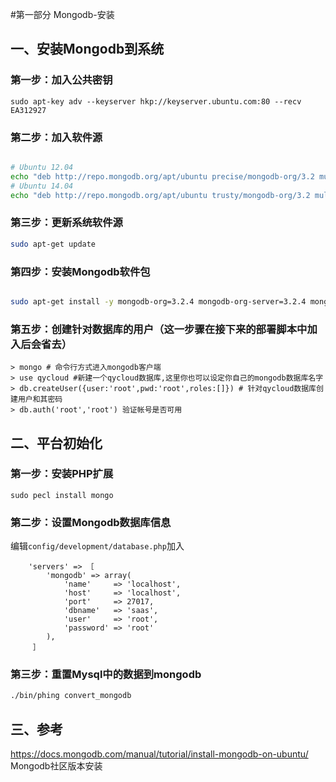 #第一部分 Mongodb-安装

## 一、安装Mongodb到系统

### 第一步：加入公共密钥
```
sudo apt-key adv --keyserver hkp://keyserver.ubuntu.com:80 --recv EA312927

```
### 第二步：加入软件源
```bash

# Ubuntu 12.04 
echo "deb http://repo.mongodb.org/apt/ubuntu precise/mongodb-org/3.2 multiverse" |sudo tee /etc/apt/sources.list.d/mongodb-org-3.2.list 
# Ubuntu 14.04 
echo "deb http://repo.mongodb.org/apt/ubuntu trusty/mongodb-org/3.2 multiverse" | sudo tee /etc/apt/sources.list.d/mongodb-org-3.2.list


```

### 第三步：更新系统软件源
```bash
sudo apt-get update
```
### 第四步：安装Mongodb软件包
```bash

sudo apt-get install -y mongodb-org=3.2.4 mongodb-org-server=3.2.4 mongodb-org-shell=3.2.4 mongodb-org-mongos=3.2.4 mongodb-org-tools=3.2.4

```
### 第五步：创建针对数据库的用户（这一步骤在接下来的部署脚本中加入后会省去）
```
> mongo # 命令行方式进入mongodb客户端
> use qycloud #新建一个qycloud数据库,这里你也可以设定你自己的mongodb数据库名字
> db.createUser({user:'root',pwd:'root',roles:[]}) # 针对qycloud数据库创建用户和其密码
> db.auth('root','root') 验证帐号是否可用
```
## 二、平台初始化
### 第一步：安装PHP扩展
```
sudo pecl install mongo
```

### 第二步：设置Mongodb数据库信息

编辑`config/development/database.php`加入

```
    'servers' => ［
        'mongodb' => array(
            'name'     => 'localhost',
            'host'     => 'localhost',
            'port'     => 27017,
            'dbname'   => 'saas',
            'user'     => 'root',
            'password' => 'root'
        ),
     ］
```
### 第三步：重置Mysql中的数据到mongodb
```bash
./bin/phing convert_mongodb
```

## 三、参考
https://docs.mongodb.com/manual/tutorial/install-mongodb-on-ubuntu/ Mongodb社区版本安装
